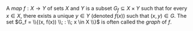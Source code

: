 A *map* $f: X \to Y$ of sets $X$ and $Y$ is a subset $G_f \subseteq X \times Y$ such that for every $x \in X$, there exists a unique $y \in Y$ (denoted $f(x)$) such that $(x, y) \in G$. The set $G_f = \\{(x, f(x)) \\; : \\; x \in X \\}$ is often called the *graph* of $f$.
